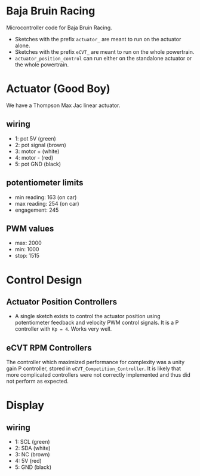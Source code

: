 # Baja Bruin Racing
Microcontroller code for Baja Bruin Racing.

- Sketches with the prefix `actuator_` are meant to run on the actuator alone.
- Sketches with the prefix `eCVT_` are meant to run on the whole powertrain.
- `actuator_position_control` can run either on the standalone actuator or the whole powertrain.


# Actuator (Good Boy)
We have a Thompson Max Jac linear actuator.

## wiring
- 1: pot 5V (green)
- 2: pot signal (brown)
- 3: motor + (white)
- 4: motor - (red)
- 5: pot GND (black)

## potentiometer limits
- min reading: 163 (on car)
- max reading: 254 (on car)
- engagement: 245

## PWM values
- max: 2000
- min: 1000
- stop: 1515

# Control Design

## Actuator Position Controllers
- A single sketch exists to control the actuator position using potentiometer feedback and velocity PWM control signals. It is a P controller with `Kp = 4`. Works very well.

## eCVT RPM Controllers

The controller which maximized performance for complexity was a unity gain P controller, stored in `eCVT_Competition_Controller`. It is likely that more complicated controllers were not correctly implemented and thus did not perform as expected.

# Display

## wiring
- 1: SCL (green)
- 2: SDA (white)
- 3: NC (brown)
- 4: 5V (red)
- 5: GND (black)